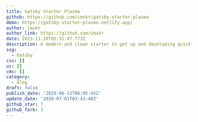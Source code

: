 ```yaml
---
title: Gatsby Starter Plasma
github: https://github.com/imskr/gatsby-starter-plasma
demo: https://gatsby-starter-plasma.netlify.app/
author: imskr
author_link: https://github.com/imskr
date: 2023-11-28T05:31:47.773Z
description: A modern and clean starter to get up and developing quickly with Gatsby
ssg:
  - Gatsby
css: []
ui: []
cms: []
category:
  - Blog
draft: false
publish_date: '2020-06-13T06:05:45Z'
update_date: '2020-07-01T03:43:40Z'
github_star: 7
github_fork: 3
---
```

